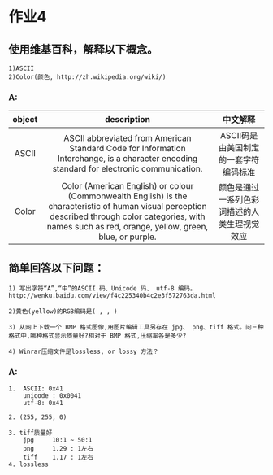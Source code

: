 # 作业4

## 使用维基百科，解释以下概念。  
    
    1)ASCII 
    2)Color(颜色, http://zh.wikipedia.org/wiki/)





### A:

|object|description|中文解释|
|:-:|:--:|:--:|
|ASCII|ASCII abbreviated from American Standard Code for Information Interchange, is a character encoding standard for electronic communication.|ASCII码是由美国制定的一套字符编码标准|
|Color|Color (American English) or colour (Commonwealth English) is the characteristic of human visual perception described through color categories, with names such as red, orange, yellow, green, blue, or purple.|颜色是通过一系列色彩词描述的人类生理视觉效应|

## 简单回答以下问题：
    1) 写出字符“A”,“中”的ASCII 码、Unicode 码、 utf-8 编码。 http://wenku.baidu.com/view/f4c225340b4c2e3f572763da.html 
    
    2)黄色(yellow)的RGB编码是( , , ) 
    
    3) 从网上下载一个 BMP 格式图像,用图片编辑工具另存在 jpg、 png、tiff 格式。问三种格式中,哪种格式显示质量好?相对于 BMP 格式,压缩率各是多少? 
    
    4) Winrar压缩文件是lossless, or lossy 方法？

### A:
    1.  ASCII: 0x41
        unicode : 0x0041
        utf-8: 0x41

    2. (255, 255, 0)

    3. tiff质量好
        jpg     10:1 ~ 50:1
        png     1.29 : 1左右            
        tiff    1.17 : 1左右
    4. lossless